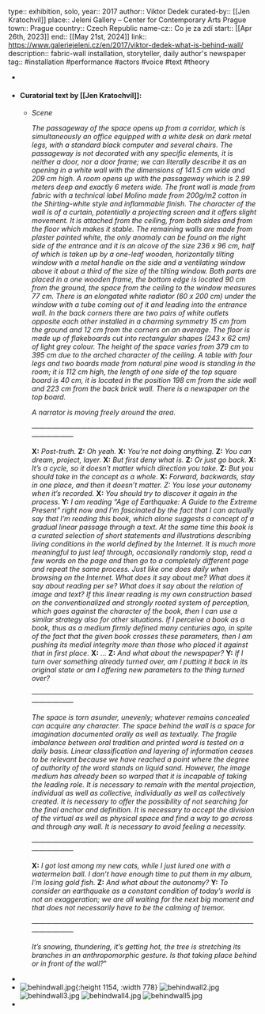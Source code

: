 type:: exhibition, solo,
year:: 2017
author:: Viktor Dedek
curated-by:: [[Jen Kratochvíl]]
place:: Jelení Gallery – Center for Contemporary Arts Prague
town:: Prague
country:: Czech Republic
name-cz:: Co je za zdí
start:: [[Apr 26th, 2023]] 
end:: [[May 21st, 2024]] 
link:: https://www.galeriejeleni.cz/en/2017/viktor-dedek-what-is-behind-wall/
description:: fabric-wall installation, storyteller, daily author's newspaper
tag:: #installation #performance #actors #voice #text #theory

-
- #### Curatorial text by [[Jen Kratochvíl]]:
	- *Scene* 
	  
	  *The passageway of the space opens up from a corridor, which is simultaneously an office equipped with a white desk on dark metal legs, with a standard black computer and several chairs. The passageway is not decorated with any specific elements, it is neither a door, nor a door frame; we can literally describe it as an opening in a white wall with the dimensions of 141.5 cm wide and 209 cm high. A room opens up with the passageway which is 2.99 meters deep and exactly 6 meters wide. The front wall is made from fabric with a technical label Molino made from 200g/m2 cotton in the Shirting-white style and inflammable finish. The character of the wall is of a curtain, potentially a projecting screen and it offers slight movement. It is attached from the ceiling, from both sides and from the floor which makes it stable. The remaining walls are made from plaster painted white, the only anomaly can be found on the right side of the entrance and it is an alcove of the size 236 x 96 cm, half of which is taken up by a one-leaf wooden, horizontally tilting window with a metal handle on the side and a ventilating window above it about a third of the size of the tilting window. Both parts are placed in a one wooden frame, the bottom edge is located 90 cm from the ground, the space from the ceiling to the window measures 77 cm. There is an elongated white radiator (60 x 200 cm) under the window with a tube coming out of it and leading into the entrance wall. In the back corners there are two pairs of white outlets opposite each other installed in a charming symmetry 15 cm from the ground and 12 cm from the corners on an average. The floor is made up of flakeboards cut into rectangular shapes (243 x 62 cm) of light grey colour. The height of the space varies from 379 cm to 395 cm due to the arched character of the ceiling. A table with four legs and two boards made from natural pine wood is standing in the room; it is 112 cm high, the length of one side of the top square board is 40 cm, it is located in the position 198 cm from the side wall and 223 cm from the back brick wall. There is a newspaper on the top board.* 
	  
	  *A narrator is moving freely around the area.* 
	  
	  —————————————————————————————————————— 
	  
	  **X:** *Post-truth.* 
	  **Z:** *Oh yeah.* 
	  **X:** *You’re not doing anything.* 
	  **Z:** *You can dream, project, layer.* 
	  **X:** *But first deny what is.* 
	  **Z:** *Or just go back.* 
	  **X:** *It’s a cycle, so it doesn’t matter which direction you take.* 
	  **Z:** *But you should take in the concept as a whole.* 
	  **X:** *Forward, backwards, stay in one place, and then it doesn’t matter. Z: You lose your autonomy when it’s recorded.* 
	  **X:** *You should try to discover it again in the process.* 
	  **Y:** *I am reading “Age of Earthquake: A Guide to the Extreme Present” right now and I’m fascinated by the fact that I can actually say that I’m reading this book, which alone suggests a concept of a gradual linear passage through a text. At the same time this book is a curated selection of short statements and illustrations describing living conditions in the world defined by the Internet. It is much more meaningful to just leaf through, occasionally randomly stop, read a few words on the page and then go to a completely different page and repeat the same process. Just like one does daily when browsing on the Internet. What does it say about me? What does it say about reading per se? What does it say about the relation of image and text? If this linear reading is my own construction based on the conventionalized and strongly rooted system of perception, which goes against the character of the book, then I can use a similar strategy also for other situations. If I perceive a book as a book, thus as a medium firmly defined many centuries ago, in spite of the fact that the given book crosses these parameters, then I am pushing its medial integrity more than those who placed it against that in first place.* 
	  **X:** *…* 
	  **Z:** *And what about the newspaper?* 
	  **Y:** *If I turn over something already turned over, am I putting it back in its original state or am I offering new parameters to the thing turned over?* 
	  
	  —————————————————————————————————————— 
	  
	  *The space is torn asunder, unevenly; whatever remains concealed can acquire any character. The space behind the wall is a space for imagination documented orally as well as textually. The fragile imbalance between oral tradition and printed word is tested on a daily basis. Linear classification and layering of information ceases to be relevant because we have reached a point where the degree of authority of the word stands on liquid sand. However, the image medium has already been so warped that it is incapable of taking the leading role. It is necessary to remain with the mental projection, individual as well as collective, individually as well as collectively created. It is necessary to offer the possibility of not searching for the final anchor and definition. It is necessary to accept the division of the virtual as well as physical space and find a way to go across and through any wall. It is necessary to avoid feeling a necessity.* 
	  
	  —————————————————————————————————————— 
	  
	  **X:** *I got lost among my new cats, while I just lured one with a watermelon ball. I don’t have enough time to put them in my album, I’m losing gold fish.* 
	  **Z:** *And what about the autonomy?* 
	  **Y:** *To consider an earthquake as a constant condition of today’s world is not an exaggeration; we are all waiting for the next big moment and that does not necessarily have to be the calming of tremor.* 
	  
	  —————————————————————————————————————— 
	  
	  *It’s snowing, thundering, it’s getting hot, the tree is stretching its branches in an anthropomorphic gesture. Is that taking place behind or in front of the wall?*"
-
- ![behindwall.jpg](../assets/behindwall_1711302395144_0.jpg){:height 1154, :width 778}
  ![behindwall2.jpg](../assets/behindwall2_1711302399328_0.jpg)
  ![behindwall3.jpg](../assets/behindwall3_1711302403567_0.jpg)
  ![behindwall4.jpg](../assets/behindwall4_1711302407315_0.jpg)
  ![behindwall5.jpg](../assets/behindwall5_1711302412728_0.jpg)
-